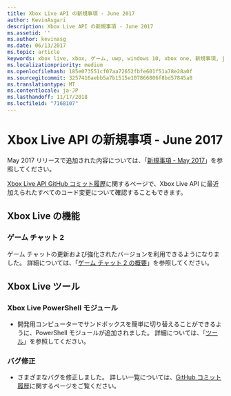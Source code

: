 ```yaml
---
title: Xbox Live API の新規事項 - June 2017
author: KevinAsgari
description: Xbox Live API の新規事項 - June 2017
ms.assetid: ''
ms.author: kevinasg
ms.date: 06/13/2017
ms.topic: article
keywords: xbox live, xbox, ゲーム, uwp, windows 10, xbox one, 新規事項, june 2017
ms.localizationpriority: medium
ms.openlocfilehash: 185e073551cf07aa72652fbfe601f51a78e28a0f
ms.sourcegitcommit: 3257416aebb5a7b1515e107866806f8bd57845a8
ms.translationtype: MT
ms.contentlocale: ja-JP
ms.lasthandoff: 11/17/2018
ms.locfileid: "7168107"
---
```

# <a name="whats-new-for-the-xbox-live-apis---june-2017"></a>Xbox Live API の新規事項 - June 2017

May 2017 リリースで追加された内容については、「[新規事項 - May 2017](1705-whats-new.md)」を参照してください。

[Xbox Live API GitHub コミット履歴](https://github.com/Microsoft/xbox-live-api/commits/master)に関するページで、Xbox Live API に最近加えられたすべてのコード変更について確認することもできます。

## <a name="xbox-live-features"></a>Xbox Live の機能

### <a name="game-chat-2"></a>ゲーム チャット 2

ゲーム チャットの更新および強化されたバージョンを利用できるようになりました。 詳細については、「[ゲーム チャット 2 の概要](../multiplayer/chat/game-chat-2-overview.md)」を参照してください。

## <a name="xbox-live-tools"></a>Xbox Live ツール

### <a name="xbox-live-powershell-module"></a>Xbox Live PowerShell モジュール

* 開発用コンピューターでサンドボックスを簡単に切り替えることができるように、PowerShell モジュールが追加されました。 詳細については、「[ツール](../tools/tools.md)」を参照してください。

### <a name="bug-fixes"></a>バグ修正

* さまざまなバグを修正しました。 詳しい一覧については、[GitHub コミット履歴](https://github.com/Microsoft/xbox-live-api/commits/master)に関するページをご覧ください。
